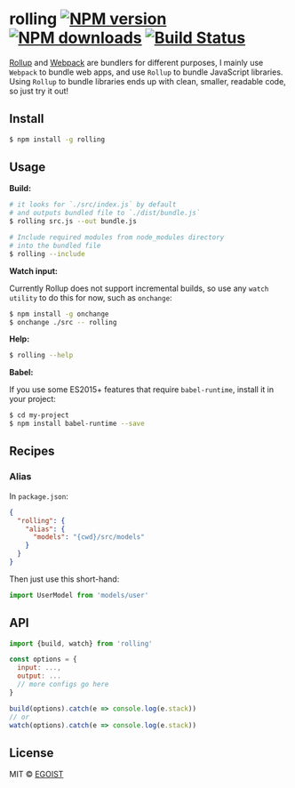 # rolling [![NPM version](https://img.shields.io/npm/v/rolling.svg)](https://npmjs.com/package/rolling) [![NPM downloads](https://img.shields.io/npm/dm/rolling.svg)](https://npmjs.com/package/rolling) [![Build Status](https://img.shields.io/circleci/project/egoist/rolling/master.svg)](https://circleci.com/gh/egoist/rolling)

[Rollup](https://github.com/rollup/rollup) and [Webpack](https://github.com/webpack/webpack) are bundlers for different purposes, I mainly use `Webpack` to bundle web apps, and use `Rollup` to bundle JavaScript libraries. Using `Rollup` to bundle libraries ends up with clean, smaller, readable code, so just try it out!

## Install

```bash
$ npm install -g rolling
```

## Usage

**Build:**

```bash
# it looks for `./src/index.js` by default
# and outputs bundled file to `./dist/bundle.js`
$ rolling src.js --out bundle.js

# Include required modules from node_modules directory
# into the bundled file
$ rolling --include
```

**Watch input:**

Currently Rollup does not support incremental builds, so use any `watch utility` to do this for now, such as `onchange`:

```bash
$ npm install -g onchange
$ onchange ./src -- rolling
```

**Help:**

```bash
$ rolling --help
```

**Babel:**

If you use some ES2015+ features that require `babel-runtime`, install it in your project:

```bash
$ cd my-project
$ npm install babel-runtime --save
```

## Recipes

### Alias

In `package.json`:

```json
{
  "rolling": {
    "alias": {
      "models": "{cwd}/src/models"
    }
  }
}
```

Then just use this short-hand:

```js
import UserModel from 'models/user'
```

## API

```javascript
import {build, watch} from 'rolling'

const options = {
  input: ...,
  output: ...
  // more configs go here
}

build(options).catch(e => console.log(e.stack))
// or
watch(options).catch(e => console.log(e.stack))
```

## License

MIT © [EGOIST](https://github.com/egoist)
